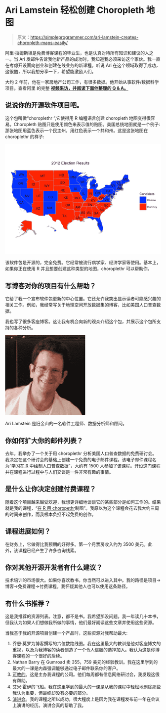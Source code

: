 # Ari Lamstein 轻松创建 Choropleth 地图

> 原文：<https://simpleprogrammer.com/ari-lamstein-creates-choropleth-maps-easily/>

阿里·拉姆斯坦是免费博客课程的毕业生，也是认真对待所有知识和建议的人之一。当 Ari 发邮件告诉我他新产品的成功时，我知道我必须采访这个家伙。我一直在考虑开设面向创业和创建在线业务的新课程。听说 Ari 在这个领域取得了成功，这很酷，所以我想分享一下，希望能激励人们。

大约 2 年前，他在一家房地产公司工作，有很多数据。他开始从事软件/数据科学项目。查看阿里 的完整 **[视频采访，并阅读下面他整理的 Q & A。](https://www.youtube.com/watch?v=hYwrrUiWBAs)**

## 说说你的开源软件项目吧。

这个包叫做“choroplethr ”,它使得用 R 编程语言创建 choropleth 地图变得很容易。Choropleth 贴图只是使用颜色来表示值的贴图。美国总统地图就是一个例子:那张地图用蓝色表示一个民主州，用红色表示一个共和州。这是这张地图在 choroplethr 的样子:

![presidential-choropleth](img/9b386a0045cff3491937aed2ce126e1d.png)

该软件包是开源的，完全免费。它经常被流行病学家、经济学家等使用。基本上，如果你正在使用 R 并且想要创建这种类型的地图，choroplethr 可以帮助你。

## 写博客对你的项目有什么帮助？

它给了我一个宣布软件包更新的中心位置。它还允许我突出显示读者可能感兴趣的相关工作。例如，我经常写关于地理空间开放数据集的博客，比如美国人口普查数据。

我也写了很多客座博客。这让我有机会向新的观众介绍这个包，并展示这个包所支持的各种分析。

![Ari Lamstein is a software engineer, data analyst and consultant in San Francisco.](img/ded38ed51ea253557f81bd6d7be49121.png)

Ari Lamstein 是旧金山的一名软件工程师、数据分析师和顾问。

## 你如何扩大你的邮件列表？

去年，我举办了一个关于用 choroplethr 分析美国人口普查数据的免费研讨会。我决定在这个研讨会的基础上创建一个免费的电子邮件课程。该电子邮件课程名为“[学习在 R](http://www.arilamstein.com/free-course/) 中绘制人口普查数据”，大约有 1500 人参加了该课程。开设这门课程并在课程进行过程中与人们交谈是一件非常有趣的事情。

## 是什么让你决定创建付费课程？

随着这个项目越来越受欢迎，我想更详细地谈谈它的某些部分是如何工作的。结果就是我的课程，“[在 R 用 choropethr](http://courses.arilamstein.com/courses/mapmaking-r-choroplethr)制图”。我原以为这个课程会花去我大约三周的时间来创作，而我根本负担不起免费的创作。

## 课程进展如何？

在财务上，它做得比我预期的好得多。第一个月票房收入约为 3500 美元。此外，该课程已经产生了许多咨询线索。

## 你对其他开源开发者有什么建议？

技术培训的市场很大。如果你喜欢教书，你当然可以进入其中。我的路径是项目->博客->免费课程->付费课程。我怀疑其他人也可以使用这条路径。

## 有什么书推荐？

这是我推荐的资源列表。注意，都不是书。我希望那没问题。我一年读几十本书，但我认为如果人们想做我所做的事情，他们最好阅读这些文章并使用这些资源。

当我基于我的开源项目创建一个产品时，这些资源对我帮助最大:

1.  乔恩·莫罗为博客撰写的六位数路线图。我在这里最大的教训是他对客座博文的重视，以及为我博客的读者创造了一个令人信服的选择加入。我认为这是你博客课程的一个很好的后续。
2.  Nathan Barry 在 Gumroad 卖 355，759 美元的经验教训。我在这里学到的最大的一课是内森强调能够通过电子邮件联系你的客户。
3.  [可教的](https://teachable.com/?src=happy-teacher)。这是主办我课程的公司。他们每周都有信息网络研讨会，我发现这很有帮助。
4.  艾米·霍伊的飞船。我在这里学到的最大的一课是从我的课程中轻松地删除那些我认为重要，但最终却没有必要的部分。
5.  [演讲会](https://www.toastmasters.org/)。我的课程之所以成功，很大程度上是因为我在课程发布前一年在会议上演讲的经历。演讲会真的帮助了我。